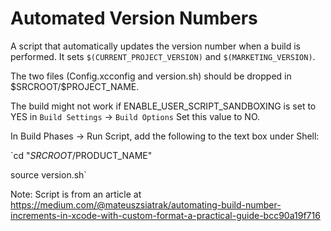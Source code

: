 # Automated Version Numbers

A script that automatically updates the version number when a build is performed.  It sets `$(CURRENT_PROJECT_VERSION)` and `$(MARKETING_VERSION)`.

The two files (Config.xcconfig and version.sh) should be dropped in \$SRCROOT/\$PROJECT_NAME.  

The build might not work if ENABLE_USER_SCRIPT_SANDBOXING is set to YES in `Build Settings` -> `Build Options`  Set this value to NO.

In Build Phases -> Run Script, add the following to the text box under Shell:

`cd "$SRCROOT/$PRODUCT_NAME"

source version.sh`

Note: Script is from an article at https://medium.com/@mateuszsiatrak/automating-build-number-increments-in-xcode-with-custom-format-a-practical-guide-bcc90a19f716

